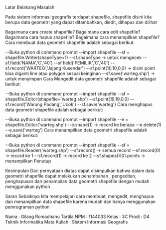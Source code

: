 Latar Belakang Masalah

Pada sistem informasi geografis terdapat shapefile, shapefile disini kita berupa data geometri yang dapat ditambahkan, diedit, dihapus dan dilihat

Bagaimana cara create shapefile?
Bagaimana cara edit shapefile?
Bagaimana cara hapus shapefile?
Bagaimana cara menampilkan shapefile?
Cara membuat data geometri shapefile adalah sebagai berikut:

--Buka python di command prompt
--import shapefile
--sf = shapefile.Writer(shapeType=1)
--sf.shapeType -> untuk mengecek
--sf.field('NAMA','C','40')
--sf.field('PEMILIK','C','40')
--sf.record('WARTEG','Jajang Kusendar')
--sf.point(10,10,0,0) -> disini point bisa diganti line atau polygon sesuai keinginan
--sf.save('warteg.shp') -> untuk menyimpan
Cara Mengedit data geometri shapefile adalah sebagai berikut:

--Buka python di command prompt
--import shapefile
--sf = shapefile.Editor(shapefile='warteg.shp')
--sf.point(19,19,0,0)
--sf.record('Warung Padang','Ucok')
--sf.save('warteg')
Cara menghapus data geometri shapefile adalah sebagai berikut:

--Buka python di command prompt
--import shapefile
--e = shapefile.Editor('warteg.shp')
--e.shape(1) -> record ke berapa
--e.delete(1)
--e.save('warteg')
Cara menampilkan data geometri shapefile adalah sebagai berikut:

--Buka python di command prompt
--import shapefile
--sf = shapefile.Reader('warteg.shp')
--sf.record() -> semua record
--sf.record(0) -> record ke 1
--sf.record(1) -> record ke 2
--sf.shapes()(0).points -> menampilkan
Penutup

Kesimpulan Dari pernyataan diatas dapat disimpulkan bahwa dalam data geometri shapefile dapat melakukan penambahan , pengeditan, penghapusan dan penampilan data geometri shapefile dengan mudah menggunakan python

Saran Sebaiknya kita mempelajari cara membuat, mengedit, menghapus dan menampilkan data shapefile karena mudah dan hanya menggunakan pemrograman python

Nama : Gilang Romadhanu Tartila
NPM : 1144033
Kelas : 3C
Prodi : D4 Teknik Informatika
Mata Kuliah : Sistem Informasi Geografis
